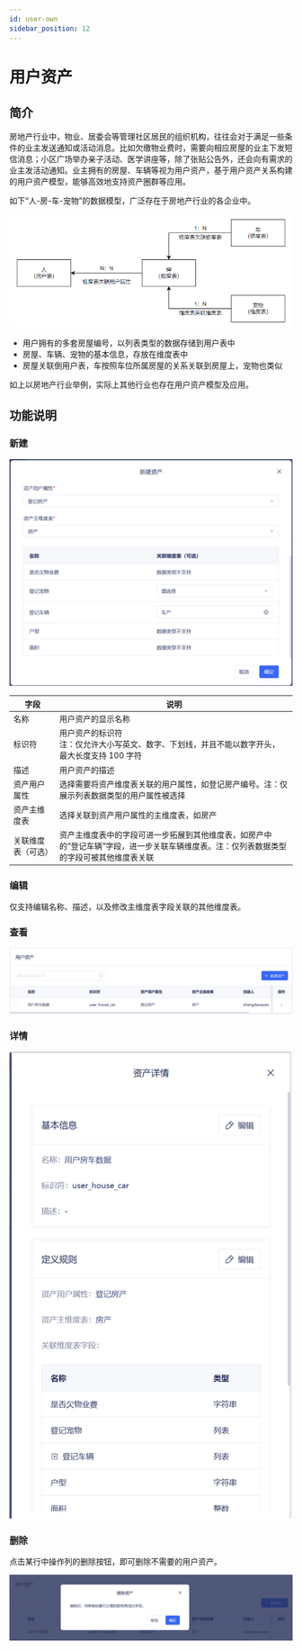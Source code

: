 ```yaml
---
id: user-own
sidebar_position: 12
---
```


# 用户资产

## 简介

房地产行业中，物业、居委会等管理社区居民的组织机构，往往会对于满足一些条件的业主发送通知或活动消息。比如欠缴物业费时，需要向相应房屋的业主下发短信消息；小区广场举办亲子活动、医学讲座等，除了张贴公告外，还会向有需求的业主发活动通知。业主拥有的房屋、车辆等视为用户资产，基于用户资产关系构建的用户资产模型，能够高效地支持资产圈群等应用。

如下“人-房-车-宠物”的数据模型，广泛存在于房地产行业的各企业中。

![picture 1](/img/f3464e77a8dad51c08ed30b3acea461514fc51a09f7db2dc1e3af56bc11041b4_pic_1683725176995_2023-05-10.png)  

- 用户拥有的多套房屋编号，以列表类型的数据存储到用户表中
- 房屋、车辆、宠物的基本信息，存放在维度表中
- 房屋关联倒用户表，车按照车位所属房屋的关系关联到房屋上，宠物也类似

如上以房地产行业举例，实际上其他行业也存在用户资产模型及应用。


## 功能说明[](#gong-neng-shuo-ming)

### 新建

![picture 2](/img/bfa7623eba30b2f7e23e41b9bf6cd186f836337e99410baeadd6bc3c08fac806_pic_1683726135945_2023-05-10.png)  


| 字段          | 说明   |
| ------------ | ------------------------------------------------------------------------------------------------------------------- |
| 名称             | 用户资产的显示名称 |
| 标识符             | 用户资产的标识符<br/>注：仅允许大小写英文、数字、下划线，并且不能以数字开头， 最大长度支持 100 字符  |
| 描述             | 用户资产的描述 |
| 资产用户属性         | 选择需要将资产维度表关联的用户属性，如登记房产编号。注：仅展示列表数据类型的用户属性被选择 |
| 资产主维度表         | 选择关联到资产用户属性的主维度表，如房产 |
| 关联维度表（可选）         | 资产主维度表中的字段可进一步拓展到其他维度表，如房产中的“登记车辆”字段，进一步关联车辆维度表。注：仅列表数据类型的字段可被其他维度表关联 |

### 编辑

仅支持编辑名称、描述，以及修改主维度表字段关联的其他维度表。

### 查看

![picture 3](/img/e40a5914df0141afa9083821efd2247130908efe06b532256c38b61c76d4e5ce_pic_1683726487060_2023-05-10.png)  


### 详情

![picture 4](/img/4eec23c73056ec8895555987872616979ba6c8fe14e0ddee45ef83d0e25d93ed_pic_1683726525337_2023-05-10.png)  


### 删除

点击某行中操作列的删除按钮，即可删除不需要的用户资产。

![picture 5](/img/2e2f0ca5acaf024ae414a18126fd0a73e70612a39759caf92a3e4dfacc4cb269_pic_1683726558850_2023-05-10.png)  


